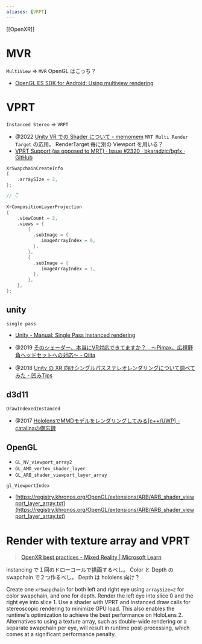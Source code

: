 ```yaml
---
aliases: [VRPT]
---
```


[[OpenXR]]


# MVR
`MultiView` => `MVR`
OpenGL はこっち？
- [OpenGL ES SDK for Android: Using multiview rendering](https://arm-software.github.io/opengl-es-sdk-for-android/multiview.html)

# VPRT
`Instanced Stereo` => `VRPT`
- @2022 [Unity VR での Shader について - memomem](https://inoookov.hatenablog.com/entry/2022/03/31/150520)
`MRT Multi Render Target` の応用。
RenderTarget 毎に別の Viewport を用いる？
- [VPRT Support (as opposed to MRT) · Issue #2320 · bkaradzic/bgfx · GitHub](https://github.com/bkaradzic/bgfx/issues/2320)

```cpp
XrSwapchainCreateInfo
{
	.arraySIze = 2,
};

// 👇

XrCompositionLayerProjection
{
    .viewCount = 2,
    .views = {
		{
		  .subImage = {
			.imageArrayIndex = 0,
		  },
		},
		{
		  .subImage = {
			.imageArrayIndex = 1,
		  },
		},    
	},
};
```

## unity
`single pass`
- [Unity - Manual: Single Pass Instanced rendering](https://docs.unity3d.com/Manual/SinglePassInstancing.html)

- @2019 [そのシェーダー、本当にVR対応できてますか？　～Pimax、広視野角ヘッドセットへの対応～ - Qiita](https://qiita.com/RamType0/items/baf2b9d5ce0f9fc458be)
- @2018 [Unity の XR 向けシングルパスステレオレンダリングについて調べてみた - 凹みTips](https://tips.hecomi.com/entry/2018/11/04/232219)
	
## d3d11
`DrawIndexedInstanced`
- @2017 [HololensでMMDモデルをレンダリングしてみる[c++/UWP] - catalinaの備忘録](https://catalina1344.hatenablog.jp/entry/2017/02/08/223357)

## OpenGL
-   `GL_NV_viewport_array2`
-   `GL_AMD_vertex_shader_layer`
-   `GL_ARB_shader_viewport_layer_array`

`gl_ViewportIndex`
- [https://registry.khronos.org/OpenGL/extensions/ARB/ARB_shader_viewport_layer_array.txt](https://registry.khronos.org/OpenGL/extensions/ARB/ARB_shader_viewport_layer_array.txt)

#    Render with texture array and VPRT
> [OpenXR best practices - Mixed Reality | Microsoft Learn](https://learn.microsoft.com/en-us/windows/mixed-reality/develop/native/openxr-best-practices)

instancing で１回のドローコールで描画するべし。
Color と Depth の swapchain で２つ作るべし。
Depth は hololens 向け？

Create one `xrSwapchain` for both left and right eye using `arraySize=2` for color swapchain, and one for depth. Render the left eye into slice 0 and the right eye into slice 1. Use a shader with VPRT and instanced draw calls for stereoscopic rendering to minimize GPU load. This also enables the runtime's optimization to achieve the best performance on HoloLens 2. Alternatives to using a texture array, such as double-wide rendering or a separate swapchain per eye, will result in runtime post-processing, which comes at a significant performance penalty.
